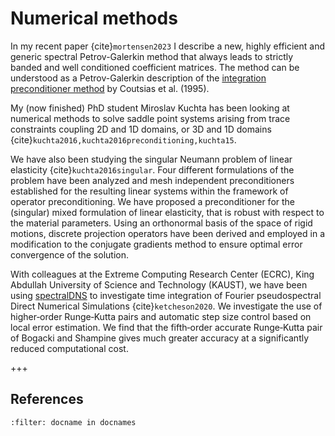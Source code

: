 # Numerical methods

In my recent paper {cite}`mortensen2023` I describe a new, highly efficient and generic spectral Petrov-Galerkin method that always leads to strictly banded and well conditioned coefficient matrices. The method can be understood as a Petrov-Galerkin description of the [integration preconditioner method](https://www.researchgate.net/profile/Evangelos-Coutsias/publication/233743145_Integration_preconditioners_for_differential_operators_in_spectral_-methods/links/0912f50afe96f81dfb000000/Integration-preconditioners-for-differential-operators-in-spectral-methods.pdf) by Coutsias et al. (1995).

My (now finished) PhD student Miroslav Kuchta has been looking at numerical methods to solve
saddle point systems arising from trace constraints coupling 2D and 1D domains,
or 3D and 1D domains {cite}`kuchta2016,kuchta2016preconditioning,kuchta15`.

We have also been studying the singular Neumann problem of linear elasticity
{cite}`kuchta2016singular`.
Four different formulations of the problem have been analyzed and mesh independent preconditioners established for the resulting linear systems within the framework of operator preconditioning. We have proposed a preconditioner for the (singular) mixed formulation of linear elasticity, that is robust with respect to the material parameters. Using an orthonormal basis of the space of rigid motions, discrete projection operators have been derived and employed in a modification to the conjugate gradients method to ensure optimal error convergence of the solution.

With colleagues at the Extreme Computing Research Center (ECRC), King Abdullah University of Science and Technology (KAUST), we have been using [spectralDNS](https://github.com/spectralDNS) to investigate time integration of Fourier pseudospectral Direct Numerical Simulations {cite}`ketcheson2020`. We investigate the use of higher‐order Runge‐Kutta pairs and automatic step size control based on local error estimation. We find that the fifth‐order accurate Runge‐Kutta pair of Bogacki and Shampine gives much greater accuracy at a significantly reduced computational cost.

+++

## References

```{bibliography} ../../references.bib
:filter: docname in docnames
```
